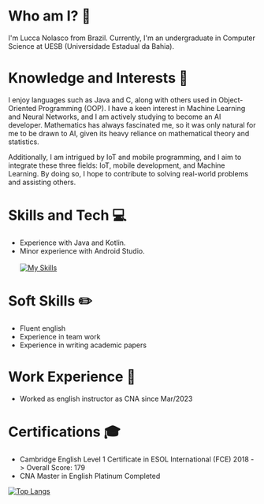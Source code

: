 # Who am I? 🤔
I'm Lucca Nolasco from Brazil. 
Currently, I'm an undergraduate in Computer Science at UESB (Universidade Estadual da Bahia). 

# Knowledge and Interests 🧪
I enjoy languages such as Java and C, along with others used in Object-Oriented Programming (OOP). I have a keen interest in Machine Learning and Neural Networks, and I am actively studying to become an AI developer. Mathematics has always fascinated me, so it was only natural for me to be drawn to AI, given its heavy reliance on mathematical theory and statistics.

Additionally, I am intrigued by IoT and mobile programming, and I aim to integrate these three fields: IoT, mobile development, and Machine Learning. By doing so, I hope to contribute to solving real-world problems and assisting others.

# Skills and Tech 💻
- Experience with Java and Kotlin. 
- Minor experience with Android Studio. <br><br>
[![My Skills](https://skillicons.dev/icons?i=java,kotlin)](https://skillicons.dev)

# Soft Skills ✏️
- Fluent english
- Experience in team work
- Experience in writing academic papers

# Work Experience 👷
- Worked as english instructor as CNA since Mar/2023

# Certifications 🎓
- Cambridge English Level 1 Certificate in ESOL International (FCE) 2018 -> Overall Score: 179
- CNA Master in English Platinum Completed
 
[![Top Langs](https://github-readme-stats.vercel.app/api/top-langs/?username=luccanolasco&layout=donut-vertical)](https://github.com/anuraghazra/github-readme-stats)
